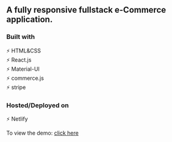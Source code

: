 ## A fully responsive fullstack e-Commerce application.

### Built with

⚡️ HTML&CSS\
⚡️ React.js\
⚡️ Material-UI\
⚡️ commerce.js\
⚡️ stripe 

### Hosted/Deployed on

⚡️ Netlify

To view the demo: [click here](https://kudogaming.netlify.app)

